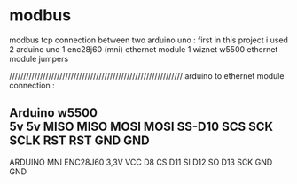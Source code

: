 # modbus
modbus tcp connection between two arduino uno :
first in this project i used
2 arduino uno
1 enc28j60 (mni) ethernet module
1 wiznet w5500 ethernet module
jumpers 

//////////////////////////////////////////////////////////////
arduino to ethernet module connection :


Arduino                       w5500              
  5v                            5v
 MISO                          MISO
 MOSI                          MOSI
SS-D10                         SCS
 SCK                           SCLK
 RST                           RST
 GND                           GND
-----------------------------------------------------------------------------------------------
ARDUINO                   MNI ENC28J60
 3,3V                        VCC
  D8                         CS
 D11                         SI
 D12                         SO
 D13                         SCK
 GND                         GND
 
